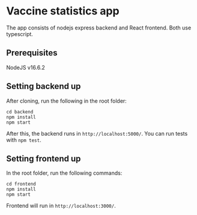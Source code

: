 # Vaccine statistics app

The app consists of nodejs express backend and React frontend. Both use typescript.

## Prerequisites

NodeJS v16.6.2

## Setting backend up

After cloning, run the following in the root folder:

```
cd backend
npm install
npm start
```

After this, the backend runs in `http://localhost:5000/`. You can run tests with `npm test`.

## Setting frontend up

In the root folder, run the following commands:

```
cd frontend
npm install
npm start
```

Frontend will run in `http://localhost:3000/`.
